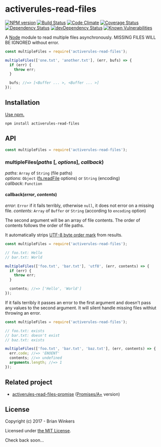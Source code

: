 # activerules-read-files 

[![NPM version](https://img.shields.io/npm/v/activerules-read-files.svg)](https://www.npmjs.com/package/activerules-read-files)
[![Build Status](https://travis-ci.org/bwinkers/activerules-read-files.svg?branch=master)](https://travis-ci.org/bwinkers/activerules-read-files)
[![Code Climate](https://codeclimate.com/github/bwinkers/activerules-read-files/badges/gpa.svg)](https://codeclimate.com/github/bwinkers/activerules-read-files)
[![Coverage Status](https://img.shields.io/coveralls/bwinkers/activerules-read-files.svg)](https://coveralls.io/github/bwinkers/activerules-read-files)
[![Dependency Status](https://img.shields.io/david/bwinkers/activerules-read-files.svg?label=deps)](https://david-dm.org/bwinkers/activerules-read-files)
[![devDependency Status](https://img.shields.io/david/dev/bwinkers/activerules-read-files.svg?label=devDeps)](https://david-dm.org/bwinkers/activerules-read-files#info=devDependencies)
[![Known Vulnerabilities](https://snyk.io/test/github/bwinkers/activerules-read-files/badge.svg)](https://snyk.io/test/github/bwinkers/activerules-read-files)


A [Node](https://nodejs.org/) module to read multiple files asynchronously.
MISSING FILES WILL BE IGNORED without error.


```javascript
const multipleFiles = require('activerules-read-files');

multipleFiles(['one.txt', 'another.txt'], (err, bufs) => {
  if (err) {
    throw err;
  }

  bufs; //=> [<Buffer ... >, <Buffer ... >]
});
```

## Installation

[Use npm.](https://docs.npmjs.com/cli/install)

```
npm install activerules-read-files
```

## API

```javascript
const multipleFiles = require('activerules-read-files');
```

### multipleFiles(*paths* [, *options*], *callback*)

*paths*: `Array` of `String` (file paths)  
*options*: `Object` ([fs.readFile] options) or `String` (encoding)  
*callback*: `Function`

#### callback(*error*, *contents*)

*error*: `Error` if it fails terribly, otherwise `null`, it does not error on a missing file.
*contents*: `Array` of `Buffer` or `String` (according to `encoding` option)

The second argument will be an array of file contents. The order of contents follows the order of file paths. 

It automatically strips [UTF-8 byte order mark](https://en.wikipedia.org/wiki/Byte_order_mark#UTF-8) from results.

```javascript
const multipleFiles = require('activerules-read-files');

// foo.txt: Hello
// bar.txt: World

multipleFiles(['foo.txt', 'bar.txt'], 'utf8', (err, contents) => {
  if (err) {
    throw err;
  }

  contents; //=> ['Hello', 'World']
});
```

If it fails terribly it passes an error to the first argument and doesn't pass any values to the second argument. It will silent handle missing files withiut throwing an error.

```javascript
const multipleFiles = require('activerules-read-files');

// foo.txt: exists
// bar.txt: doesn't exist
// baz.txt: exists

multipleFiles(['foo.txt', 'bar.txt', 'baz.txt'], (err, contents) => {
  err.code; //=> 'ENOENT'
  contents; //=> undefined
  arguments.length; //=> 1
});
```

## Related project

* [activerules-read-files-promise](https://github.com/bwinkers/activerules-read-files-promise) ([Promises/A+](https://promisesaplus.com/) version)

## License

Copyright (c) 2017 - Brian Winkers

Licensed under [the MIT License](./LICENSE). 

[fs.readFile]: https://nodejs.org/api/fs.html#fs_fs_readfile_filename_options_callback

Check back soon...
